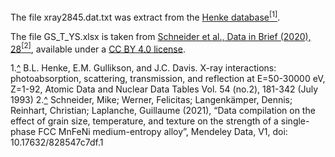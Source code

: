 The file xray2845.dat.txt was extract from the [Henke database](https://henke.lbl.gov/optical_constants/)<a name="cite_ref-1"></a>[<sup>[1]</sup>](#cite_note-1).

The file GS_T_YS.xlsx is taken from [Schneider et al., Data in Brief (2020), 28](https://doi.org/10.1016/j.dib.2019.104807)<a name="cite_ref-2"></a>[<sup>[2]</sup>](#cite_note-2), available under a [CC BY 4.0 license](https://creativecommons.org/licenses/by/4.0/).

<a name="cite_note-1"></a>1.[^](#cite_ref-1) B.L. Henke, E.M. Gullikson, and J.C. Davis. X-ray interactions: photoabsorption, scattering, transmission, and reflection at E=50-30000 eV, Z=1-92, Atomic Data and Nuclear Data Tables Vol. 54 (no.2), 181-342 (July 1993)
<a name="cite_note-2"></a>2.[^](#cite_ref-2) Schneider, Mike; Werner, Felicitas; Langenkämper, Dennis; Reinhart, Christian; Laplanche, Guillaume (2021), “Data compilation on the effect of grain size, temperature, and texture on the strength of a single-phase FCC MnFeNi medium-entropy alloy”, Mendeley Data, V1, doi: 10.17632/828547c7df.1
